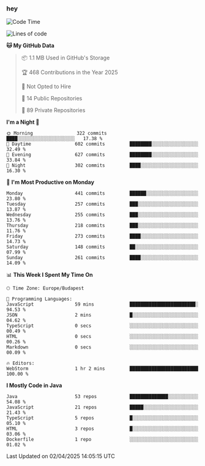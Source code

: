 ### hey

<!--START_SECTION:waka-->
![Code Time](http://img.shields.io/badge/Code%20Time-1%2C148%20hrs%2034%20mins-blue)

![Lines of code](https://img.shields.io/badge/From%20Hello%20World%20I%27ve%20Written-2.6%20million%20lines%20of%20code-blue)

**🐱 My GitHub Data** 

> 📦 1.1 MB Used in GitHub's Storage 
 > 
> 🏆 468 Contributions in the Year 2025
 > 
> 🚫 Not Opted to Hire
 > 
> 📜 14 Public Repositories 
 > 
> 🔑 89 Private Repositories 
 > 
**I'm a Night 🦉** 

```text
🌞 Morning                322 commits         ████░░░░░░░░░░░░░░░░░░░░░   17.38 % 
🌆 Daytime                602 commits         ████████░░░░░░░░░░░░░░░░░   32.49 % 
🌃 Evening                627 commits         ████████░░░░░░░░░░░░░░░░░   33.84 % 
🌙 Night                  302 commits         ████░░░░░░░░░░░░░░░░░░░░░   16.30 % 
```
📅 **I'm Most Productive on Monday** 

```text
Monday                   441 commits         ██████░░░░░░░░░░░░░░░░░░░   23.80 % 
Tuesday                  257 commits         ███░░░░░░░░░░░░░░░░░░░░░░   13.87 % 
Wednesday                255 commits         ███░░░░░░░░░░░░░░░░░░░░░░   13.76 % 
Thursday                 218 commits         ███░░░░░░░░░░░░░░░░░░░░░░   11.76 % 
Friday                   273 commits         ████░░░░░░░░░░░░░░░░░░░░░   14.73 % 
Saturday                 148 commits         ██░░░░░░░░░░░░░░░░░░░░░░░   07.99 % 
Sunday                   261 commits         ████░░░░░░░░░░░░░░░░░░░░░   14.09 % 
```


📊 **This Week I Spent My Time On** 

```text
🕑︎ Time Zone: Europe/Budapest

💬 Programming Languages: 
JavaScript               59 mins             ████████████████████████░   94.53 % 
JSON                     2 mins              █░░░░░░░░░░░░░░░░░░░░░░░░   04.62 % 
TypeScript               0 secs              ░░░░░░░░░░░░░░░░░░░░░░░░░   00.49 % 
HTML                     0 secs              ░░░░░░░░░░░░░░░░░░░░░░░░░   00.26 % 
Markdown                 0 secs              ░░░░░░░░░░░░░░░░░░░░░░░░░   00.09 % 

🔥 Editors: 
WebStorm                 1 hr 2 mins         █████████████████████████   100.00 % 
```

**I Mostly Code in Java** 

```text
Java                     53 repos            ██████████████░░░░░░░░░░░   54.08 % 
JavaScript               21 repos            █████░░░░░░░░░░░░░░░░░░░░   21.43 % 
TypeScript               5 repos             █░░░░░░░░░░░░░░░░░░░░░░░░   05.10 % 
HTML                     3 repos             █░░░░░░░░░░░░░░░░░░░░░░░░   03.06 % 
Dockerfile               1 repo              ░░░░░░░░░░░░░░░░░░░░░░░░░   01.02 % 
```




 Last Updated on 02/04/2025 14:05:15 UTC
<!--END_SECTION:waka-->
